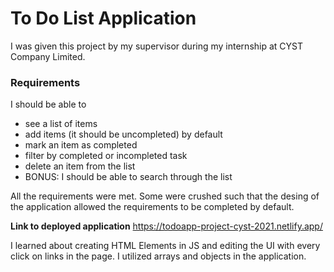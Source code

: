 # To Do List Application 

I was given this project by my supervisor during my internship at CYST Company Limited. 

### Requirements 
I should be able to
* see a list of items
* add items (it should be uncompleted) by default
* mark an item as completed
* filter by completed or incompleted task
* delete an item from the list
* BONUS: I should be able to search through the list

All the requirements were met. Some were crushed such that the desing of the application allowed the requirements to be completed by default. 

**Link to deployed application** https://todoapp-project-cyst-2021.netlify.app/ 

I learned about creating HTML Elements in JS and editing the UI with every click on links in the page. I utilized arrays and objects in the application.
